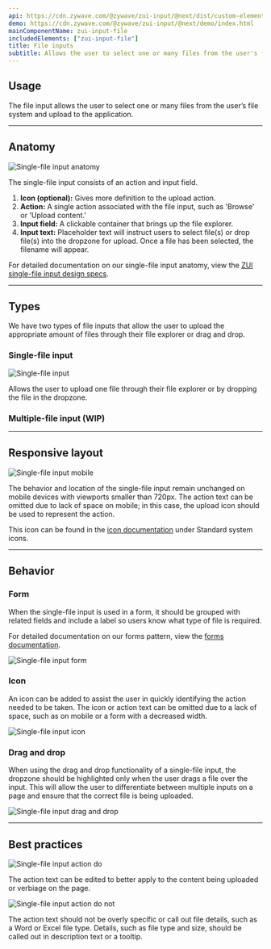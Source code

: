 ```yaml
---
api: https://cdn.zywave.com/@zywave/zui-input/@next/dist/custom-elements.json
demo: https://cdn.zywave.com/@zywave/zui-input/@next/demo/index.html
mainComponentName: zui-input-file
includedElements: ["zui-input-file"]
title: File inputs
subtitle: Allows the user to select one or many files from the user's file system and upload to the application.
---
```


## Usage

The file input allows the user to select one or many files from the user’s file system and upload to the application.

---

## Anatomy

![Single-file input anatomy](images/components/file-input/singlefile_anatomy.svg)

The single-file input consists of an action and input field.

1. **Icon (optional):** Gives more definition to the upload action.
2. **Action:** A single action associated with the file input, such as 'Browse' or 'Upload content.'
3. **Input field:** A clickable container that brings up the file explorer.
4. **Input text:** Placeholder text will instruct users to select file(s) or drop file(s) into the dropzone for upload. Once a file has been selected, the filename will appear.

For detailed documentation on our single-file input anatomy, view the [ZUI single-file input design specs](https://xd.adobe.com/view/f50eaaf7-355c-424d-93d1-59d91ca911a4-a05d/specs/).

---

## Types

We have two types of file inputs that allow the user to upload the appropriate amount of files through their file explorer or drag and drop.

### Single-file input

![Single-file input](images/components/file-input/singlefile_icon.svg)

Allows the user to upload one file through their file explorer or by dropping the file in the dropzone.

### Multiple-file input (WIP)

---

## Responsive layout

![Single-file input mobile](images/components/file-input/singlefile_mobile.svg)

The behavior and location of the single-file input remain unchanged on mobile devices with viewports smaller than 720px. The action text can be omitted due to lack of space on mobile; in this case, the upload icon should be used to represent the action.

This icon can be found in the [icon documentation](/foundations/icons/) under Standard system icons.

---

## Behavior

### Form

When the single-file input is used in a form, it should be grouped with related fields and include a label so users know what type of file is required.

For detailed documentation on our forms pattern, view the [forms documentation](/patterns/forms/).

![Single-file input form](images/components/file-input/singlefile_form.svg)

### Icon

An icon can be added to assist the user in quickly identifying the action needed to be taken. The icon or action text can be omitted due to a lack of space, such as on mobile or a form with a decreased width.

![Single-file input icon](images/components/file-input/singlefile_iconexamples.svg)

### Drag and drop

When using the drag and drop functionality of a single-file input, the dropzone should be highlighted only when the user drags a file over the input. This will allow the user to differentiate between multiple inputs on a page and ensure that the correct file is being uploaded.

![Single-file input drag and drop](images/components/file-input/singlefile_dropform.svg)

---

## Best practices

<Grid>

<GridCol col="span-6">

![Single-file input action do](images/components/file-input/singlefile_do_action.svg)

<Do />

The action text can be edited to better apply to the content being uploaded or verbiage on the page.

</GridCol>

<GridCol col="span-6">

![Single-file input action do not](images/components/file-input/singlefile_donot_action.svg)

<DoNot />

The action text should not be overly specific or call out file details, such as a Word or Excel file type. Details, such as file type and size, should be called out in description text or a tooltip.

</GridCol>

</Grid>

<Spacer size="small" />
